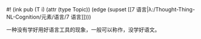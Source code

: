#! (ink pub (T i) (attr (type Topic)) (edge (supset [[7 语言|λ:/Thought-Thing-NL-Cognition/元素/语言/7 语言]])))

一种没有学好用好语言工具的现象，一般可以称作，没学好语文。